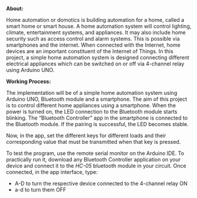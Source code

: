 **About:**

Home automation or domotics is building automation for a home, called a smart home or smart house. A home automation system will control lighting, climate, entertainment systems, and appliances. It may also include home security such as access control and alarm systems. This is possible via smartphones and the internet. When connected with the Internet, home devices are an important constituent of the Internet of Things. In this project, a simple home automation system is designed connecting different electrical appliances which can be switched on or off via 4-channel relay using Arduino UNO.


**Working Process:**

The implementation will be of a simple home automation system using Arduino UNO, Bluetooth module and a smartphone. The aim of this project is to control different home appliances using a smartphone. When the power is turned on, the LED connection to the Bluetooth module starts blinking. The “Bluetooth Controller” app in the smartphone is connected to the Bluetooth module.
If the pairing is successful, the LED becomes stable.

Now, in the app, set the different keys for different loads and their corresponding value that must be transmitted when that key is pressed.


To test the program, use the remote serial monitor on the Arduino IDE. To practically run it, download any Bluetooth Controller application on your device and connect it to the *HC-05* bluetooth module in your circuit. Once connected, in the app interface, type:

- A-D to turn the respective device connected to the 4-channel relay ON
- a-d to turn them OFF 
